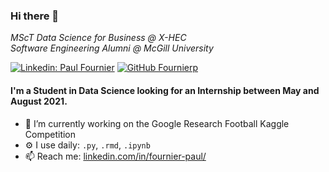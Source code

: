 ### Hi there 👋

<p>
  <em>
    MScT Data Science for Business @ X-HEC
    </br>
    Software Engineering Alumni @ McGill University
  </em>
</p>

[![Linkedin: Paul Fournier](https://img.shields.io/badge/-Fournierp-blue?style=flat-square&logo=Linkedin&logoColor=white&link=https://www.linkedin.com/in/fournier-paul/)](https://www.linkedin.com/in/fournier-paul/)
[![GitHub Fournierp](https://img.shields.io/github/followers/Fournierp?label=follow&style=social)](https://github.com/Fournierp)

#### I'm a Student in Data Science looking for an Internship between May and August 2021.

- 🔭 I’m currently working on the Google Research Football Kaggle Competition
- ⚙️ I use daily: `.py`, `.rmd`, `.ipynb`
- 📫 Reach me: [linkedin.com/in/fournier-paul/](https://www.linkedin.com/in/fournier-paul/)
